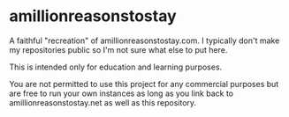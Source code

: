 # amillionreasonstostay
A faithful "recreation" of amillionreasonstostay.com.
I typically don't make my repositories public so I'm not sure what else to put here.

This is intended only for education and learning purposes.

You are not permitted to use this project for any commercial purposes but are free to run your own instances as long as you link back to amillionreasonstostay.net as well as this repository.
